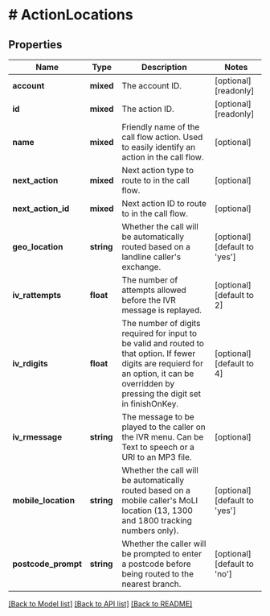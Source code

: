# # ActionLocations

## Properties

Name | Type | Description | Notes
------------ | ------------- | ------------- | -------------
**account** | **mixed** | The account ID. | [optional] [readonly]
**id** | **mixed** | The action ID. | [optional] [readonly]
**name** | **mixed** | Friendly name of the call flow action. Used to easily identify an action in the call flow. | [optional]
**next_action** | **mixed** | Next action type to route to in the call flow. | [optional]
**next_action_id** | **mixed** | Next action ID to route to in the call flow. | [optional]
**geo_location** | **string** | Whether the call will be automatically routed based on a landline caller&#39;s exchange. | [optional] [default to 'yes']
**iv_rattempts** | **float** | The number of attempts allowed before the IVR message is replayed. | [optional] [default to 2]
**iv_rdigits** | **float** | The number of digits required for input to be valid and routed to that option. If fewer digits are requierd for an option, it can be overridden by pressing the digit set in finishOnKey. | [optional] [default to 4]
**iv_rmessage** | **string** | The message to be played to the caller on the IVR menu. Can be Text to speech or a URI to an MP3 file. | [optional]
**mobile_location** | **string** | Whether the call will be automatically routed based on a mobile caller&#39;s MoLI location (13, 1300 and 1800 tracking numbers only). | [optional] [default to 'yes']
**postcode_prompt** | **string** | Whether the caller will be prompted to enter a postcode before being routed to the nearest branch. | [optional] [default to 'no']

[[Back to Model list]](../../README.md#models) [[Back to API list]](../../README.md#endpoints) [[Back to README]](../../README.md)
